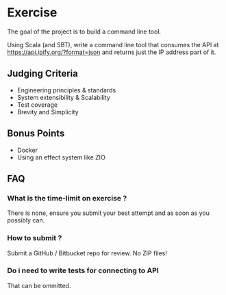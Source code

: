 # Exercise

The goal of the project is to build a command line tool.

Using Scala (and SBT), write a command line tool that consumes the API at <https://api.ipify.org/?format=json> and returns just the IP address part of it.

## Judging Criteria

- Engineering principles & standards
- System extensibility & Scalability
- Test coverage
- Brevity and Simplicity

## Bonus Points

- Docker
- Using an effect system like ZIO

## FAQ

### What is the time-limit on exercise ?

There is none, ensure you submit your best attempt and as soon as you possibly can.

### How to submit ?

Submit a GitHub / Bitbucket repo for review. No ZIP files!

### Do i need to write tests for connecting to API

That can be ommitted.
